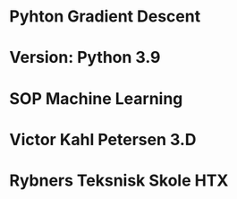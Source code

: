 # Pyhton Gradient Descent
# Version: Python 3.9
# SOP Machine Learning
# Victor Kahl Petersen 3.D
# Rybners Teksnisk Skole HTX

